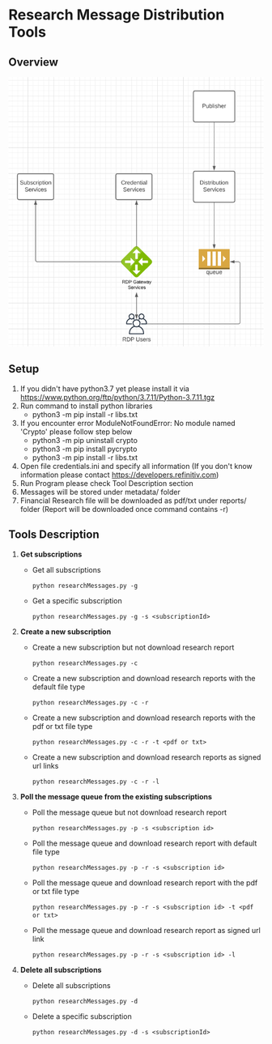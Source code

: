 # Research Message Distribution Tools
## Overview

![](flow.png)

## Setup

1. If you didn't have python3.7 yet please install it via https://www.python.org/ftp/python/3.7.11/Python-3.7.11.tgz
2. Run command to install python libraries 
   - python3 -m pip install -r libs.txt
3. If you encounter error ModuleNotFoundError: No module named 'Crypto' please follow step below
   - python3 -m pip uninstall crypto
   - python3 -m pip install pycrypto
   - python3 -m pip install -r libs.txt
4. Open file credentials.ini and specify all information (If you don't know information please contact https://developers.refinitiv.com)
5. Run Program please check Tool Description section
6. Messages will be stored under metadata/<subscriptionId> folder
7. Financial Research file will be downloaded as pdf/txt under reports/<subscriptionId> folder (Report will be downloaded once command contains -r)

## Tools Description

1. **Get subscriptions**
   - Get all subscriptions
        ```
        python researchMessages.py -g
        ```
   - Get a specific subscription
        ```
   	    python researchMessages.py -g -s <subscriptionId>
        ```
2. **Create a new subscription**
    - Create a new subscription but not download research report
        ```
        python researchMessages.py -c
        ```
    - Create a new subscription and download research reports with the default file type
        ```
        python researchMessages.py -c -r
        ```
    - Create a new subscription and download research reports with the pdf or txt file type
        ```
        python researchMessages.py -c -r -t <pdf or txt>
        ```
    - Create a new subscription and download research reports as signed url links
        ```
        python researchMessages.py -c -r -l
        ```
3. **Poll the message queue from the existing subscriptions**
    - Poll the message queue but not download research report
        ```
        python researchMessages.py -p -s <subscription id>
        ```
    - Poll the message queue and download research report with default file type
        ```
        python researchMessages.py -p -r -s <subscription id>
        ```
    - Poll the message queue and download research report with the pdf or txt file type
        ```
        python researchMessages.py -p -r -s <subscription id> -t <pdf or txt>
        ```
    - Poll the message queue and download research report as signed url link
        ```
        python researchMessages.py -p -r -s <subscription id> -l
        ```
	
4. **Delete all subscriptions**
    - Delete all subscriptions
        ```
        python researchMessages.py -d
        ```
    - Delete a specific subscription
        ```
        python researchMessages.py -d -s <subscriptionId>
        ```
	        

